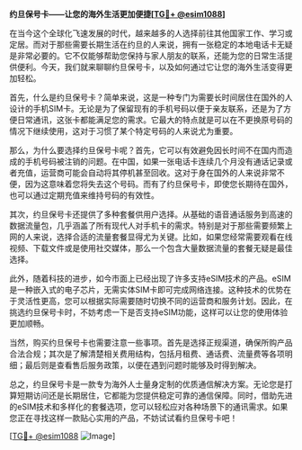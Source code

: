 **约旦保号卡——让您的海外生活更加便捷[[TG💪+ @esim1088](https://t.me/s/esim1088)]**

在当今这个全球化飞速发展的时代，越来越多的人选择前往其他国家工作、学习或定居。而对于那些需要长期生活在约旦的人来说，拥有一张稳定的本地电话卡无疑是非常必要的。它不仅能够帮助您保持与家人朋友的联系，还能为您的日常生活提供便利。今天，我们就来聊聊约旦保号卡，以及如何通过它让您的海外生活变得更加轻松。

首先，什么是约旦保号卡？简单来说，这是一种专门为需要长时间居住在国外的人设计的手机SIM卡。无论是为了保留现有的手机号码以便于亲友联系，还是为了方便日常通讯，这张卡都能满足您的需求。它最大的特点就是可以在不更换原号码的情况下继续使用，这对于习惯了某个特定号码的人来说尤为重要。

那么，为什么要选择约旦保号卡呢？首先，它可以有效避免因长时间不在国内而造成的手机号码被注销的问题。在中国，如果一张电话卡连续几个月没有通话记录或者充值，运营商可能会自动将其停机甚至回收。这对于身在国外的人来说非常不便，因为这意味着您将失去这个号码。而有了约旦保号卡，即使您长期待在国外，也可以通过定期充值来维持号码的有效性。

其次，约旦保号卡还提供了多种套餐供用户选择。从基础的语音通话服务到高速的数据流量包，几乎涵盖了所有现代人对手机卡的需求。特别是对于那些需要频繁上网的人来说，选择合适的流量套餐显得尤为关键。比如，如果您经常需要观看在线视频、下载文件或是使用社交媒体，那么一个包含大量数据流量的套餐无疑是最佳选择。

此外，随着科技的进步，如今市面上已经出现了许多支持eSIM技术的产品。eSIM是一种嵌入式的电子芯片，无需实体SIM卡即可完成网络连接。这种技术的优势在于灵活性更高，您可以根据实际需要随时切换不同的运营商和服务计划。因此，在挑选约旦保号卡时，不妨考虑一下是否支持eSIM功能，这样可以让您的使用体验更加顺畅。

当然，购买约旦保号卡也需要注意一些事项。首先是选择正规渠道，确保所购产品合法合规；其次是了解清楚相关费用结构，包括月租费、通话费、流量费等各项明细；最后则是查看售后服务政策，以便在遇到问题时能够及时得到解决。

总之，约旦保号卡是一款专为海外人士量身定制的优质通信解决方案。无论您是打算短期访问还是长期居住，它都能为您提供稳定可靠的通信保障。同时，借助先进的eSIM技术和多样化的套餐选项，您可以轻松应对各种场景下的通讯需求。如果您正在寻找这样一款贴心实用的产品，不妨试试看约旦保号卡吧！

[[TG💪+ @esim1088](https://t.me/s/esim1088) ![Image](https://i.postimg.cc/4NQfJmqS/Snipaste-2025-05-13-00-14-12.png)]